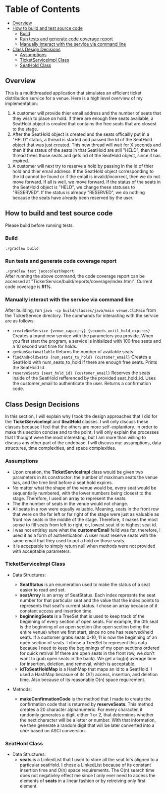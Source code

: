# Table of Contents
- [Overview](#overview)
- [How to build and test source code](#how-to-build-and-test-source-code)
  * [Build](#build)
  * [Run tests and generate code coverage report](#run-tests-and-generate-code-coverage-report)
  * [Manually interact with the service via command line](#manually-interact-with-the-service-via-command-line)
- [Class Design Decisions](#class-design-decisions)
  * [Assumptions](#assumptions)
  * [TicketServiceImpl Class](#ticketserviceimpl-class)
  * [SeatHold Class](#seathold-class)




## Overview
This is a multithreaded application that simulates an efficient ticket distribution service for a venue. Here is a high level overview of my implementation:
1. A customer will provide thier email address and the number of seats that they wish to place on hold. If there are enough free seats available, a SeatHold object is created that contains the free seats that are closest to the stage. 
2. After the SeatHold object is created and the seats officailly put in a "HELD" status, a thread is started and passed the Id of the SeatHold object that was just created. This new thread will wait for X seconds and then if the status of the seats in that SeatHold are still "HELD", then the thread frees those seats and gets rid of the SeatHold object, since it has expired.
3. A customer will next try to reserve a hold by passing in the Id of thier hold and thier email address. If the SeatHold object corresponding to the Id cannot be found or if the email is invalid/incorrect, then we do not move forward. If all is well, we move forward. If the status of the seats in the SeatHold object is "HELD", we change these statuses to "RESERVED". If the status is already "RESERVED", we do nothing because the seats have already been reserved by the user. 

## How to build and test source code
Please build before running tests.

### Build
```./gradlew build```

### Run tests and generate code coverage report
```./gradlew test jacocoTestReport```   
After running the above command, the code coverage report can be accessed at "TickerService/build/reports/coverage/index.html". Current code coverage is **91%**.

### Manually interact with the service via command line
After building, run ```java -cp build/classes/java/main venue.CliMain``` from the TickerService directory. The commands for interacting with the service are as follows:
- ```createNewService {venue_capacity} {seconds_until_hold_expires}``` Creates a brand new service with the parameters you provide. When you first start the program, a service is initialized with 100 free seats and a 10 second wait time for holds.
- ```getNumSeatAvailable``` Returns the number of available seats.
- ```findAndHoldSeats {num_seats_to_hold} {customer_email}``` Creates a SeatHold with num_seats_to_hold if there are enough free seats. Prints the SeatHold Id.
- ```reserveSeats {seat_hold_id} {customer_email}``` Reserves the seats inside of the SeatHold refferenced by the provided seat_hold_id. Uses the customer_email to authenticate the user. Returns a confirmation code.


## Class Design Decisions
In this section, I will explain why I took the design approaches that I did for the **TicketServiceImpl** and **SeatHold** classes. I will only discuss these classes because I feel that the others are more self-explanitory. In order to make this section concise and to the point, I will only explain the processes that I thought were the most interesting, but I am more than willing to discuss any other part of the codebase. I will discuss my: assumptions, data structures, time complexities, and space complexities.


### Assumptions
* Upon creation, the **TicketServiceImpl** class would be given two parameters in its constructor: the number of maximum seats the venue has, and the time limit before a seat hold expires.
* No matter what the shape of the venue would be, every seat would be sequentially numbered, with the lower numbers being closest to the stage. Therefore, I used an array to represent the seats.
* The the number of seats in the venue would not change.
* All seats in a row were equally valuable. Meaning, seats in the front row that were on the far left or far right of the stage were just as valuable as front row seats in the middle of the stage. Therefore, it makes the most sense to fill seats from left to right, or, lowest seat id to highest seat id.
* I was not entirley sure what the **customerEmail** feild was for, therefore, I used it as a form of authentication. A user must reserve seats with the same email that they used to put a hold on those seats.
* It is acceptable to simply return null when methods were not provided with acceptable parameters.


### TicketServiceImpl Class
- Data Structures:
  * **SeatStatus** is an enumeration used to make the status of a seat easier to read and set.
  * **seatArray** is an array of SeatStatus. Each index represnts the seat number for that particular seat and the value that the index points to represents that seat's current status. I chose an array because of it constant access and insertion time.
  * **beginningSeats** is a TreeSet that is used to keep track of the beginning of every section of open seats. For example, the 0th seat is the beginning of an open section (the open section being the entire venue) when we first start, since no one has reserved/held seats. If a customer grabs seats 0-10, 11 is now the beginning of an open section of seats. I chose a TreeSet to represent this data because I need to keep the beginnings of my open sections ordered for quick retrival (If there are open seats in the front row, we don't want to grab open seats in the back). We get a log(n) average time for insertion, deletion, and removal, which is acceptable.
  * **idToSeatHoldMap** is a HashMap that maps an Id to a SeatHold. I used a HashMap becasue of its O(1) access, insertion, and deletion time. Also because of its reasonable O(n) space requirement.
  
- Methods:
  * **makeConfirmationCode** is the method that I made to create the confirmation code that is returned by **reserveSeats**. This method creates a 20 character alphanumeric. For every character, it randomly generates a digit, either 1 or 2, that determines whether the next character will be a letter or number. With that information, we then generate a random digit that will be later converted into a _char_ based on ASCI conversion.


### SeatHold Class
- Data Structures:
  * **seats** is a LinkedList that I used to store all the seat Id's aligned to a particular seatHold. I chose a LinkedList because of its constant insertion time and O(n) space requirements. The O(n) search time does not negativley effect me since I only ever need to access the elements of **seats** in a linear fashion or by retreiving only first element.
   


